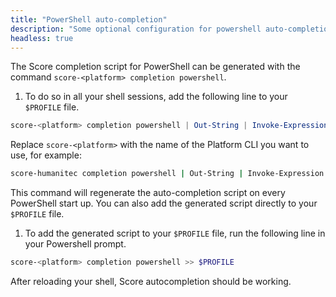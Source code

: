 ```yaml
---
title: "PowerShell auto-completion"
description: "Some optional configuration for powershell auto-completion."
headless: true
---
```


The Score completion script for PowerShell can be generated with the command `score-<platform> completion powershell`.

1. To do so in all your shell sessions, add the following line to your `$PROFILE` file.

```powershell
score-<platform> completion powershell | Out-String | Invoke-Expression
```

Replace `score-<platform>` with the name of the Platform CLI you want to use, for example:

```bash
score-humanitec completion powershell | Out-String | Invoke-Expression
```

This command will regenerate the auto-completion script on every PowerShell start up. You can also add the generated script directly to your `$PROFILE` file.

1. To add the generated script to your `$PROFILE` file, run the following line in your Powershell prompt.

```powershell
score-<platform> completion powershell >> $PROFILE
```

After reloading your shell, Score autocompletion should be working.
